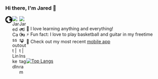 ### Hi there, I'm Jared 👋

[<img align="left" alt="JaredCS.com" width="22px" src="https://raw.githubusercontent.com/iconic/open-iconic/master/svg/globe.svg" />][website]
[<img align="left" alt="Jared Cassoutt | LinkedIn" width="22px" src="https://cdn.jsdelivr.net/npm/simple-icons@v3/icons/linkedin.svg" />][linkedin]
[<img align="left" alt="JaredCassoutt | Instagram" width="22px" src="https://cdn.jsdelivr.net/npm/simple-icons@v3/icons/instagram.svg" />][instagram]
<br/>


- 🌱 I love learning anything and everything!
- ⚡ Fun fact: I love to play basketball and guitar in my freetime
- 📱 Check out my most recent [mobile app](https://apps.apple.com/us/app/walls-bounce/id1546190134)

<br/>

[![Top Langs](https://github-readme-stats.vercel.app/api/top-langs/?username=jaredcassoutt&hide=html)](https://github.com/jaredcassoutt/github-readme-stats?theme=dark)

[website]: https://JaredCS.com
[instagram]: https://instagram.com/jaredcassoutt
[linkedin]: https://linkedin.com/in/jaredcassoutt
